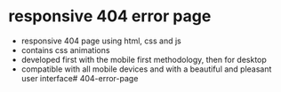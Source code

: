 # responsive 404 error page

- responsive 404 page using html, css and js
- contains css animations
- developed first with the mobile first methodology, then for desktop
- compatible with all mobile devices and with a beautiful and pleasant user interface# 404-error-page
